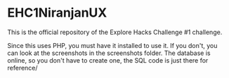# EHC1NiranjanUX
This is the official repository of the Explore Hacks Challenge #1 challenge.

Since this uses PHP, you must have it installed to use it. If you don't, you can look at the screenshots in the screenshots folder.
The database is online, so you don't have to create one, the SQL code is just there for reference/
